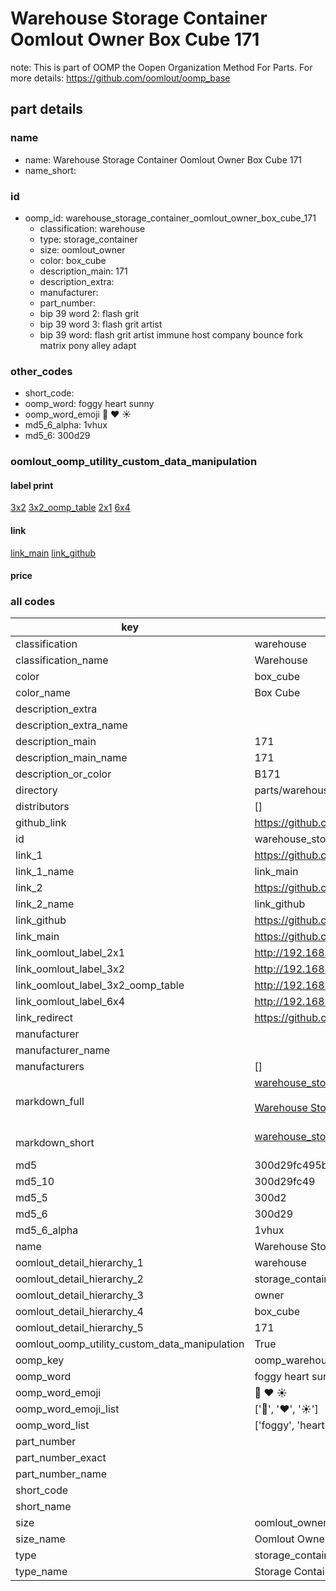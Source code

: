 # Warehouse Storage Container Oomlout Owner Box Cube 171  

note: This is part of OOMP the Oopen Organization Method For Parts. For more details: https://github.com/oomlout/oomp_base

##  part details
  







### name
* name: Warehouse Storage Container Oomlout Owner Box Cube 171
* name_short: 
### id
* oomp_id: warehouse_storage_container_oomlout_owner_box_cube_171
  * classification: warehouse
  * type: storage_container
  * size: oomlout_owner
  * color: box_cube
  * description_main: 171
  * description_extra: 
  * manufacturer: 
  * part_number: 
  * bip 39 word 2: flash grit
  * bip 39 word 3: flash grit artist
  * bip 39 word: flash grit artist immune host company bounce fork matrix pony alley adapt

### other_codes
* short_code: 
* oomp_word: foggy heart sunny
* oomp_word_emoji :foggy: :heart: :sunny:
* md5_6_alpha: 1vhux
* md5_6: 300d29






### oomlout_oomp_utility_custom_data_manipulation
#### label print
[3x2](http://192.168.1.245:1112/?label=oomp%201vhux)
[3x2_oomp_table](http://192.168.1.108:1112/?label=oomp%201vhux)
[2x1](http://192.168.1.242:1112/?label=oomp%201vhux)
[6x4](http://192.168.1.55:1112/?label=oomp%201vhux)    

#### link

[link_main](https://github.com/oomlout/oomlout_oomp_version_1_messy/tree/main/parts/warehouse_storage_container_oomlout_owner_box_cube_171) [link_github](https://github.com/oomlout/oomlout_oomp_version_1_messy/tree/main/parts/warehouse_storage_container_oomlout_owner_box_cube_171)                             

#### price







### all codes 
| key | value |  
| --- | --- |  
| classification | warehouse |  
| classification_name | Warehouse |  
| color | box_cube |  
| color_name | Box Cube |  
| description_extra |  |  
| description_extra_name |  |  
| description_main | 171 |  
| description_main_name | 171 |  
| description_or_color | B171 |  
| directory | parts/warehouse_storage_container_oomlout_owner_box_cube_171 |  
| distributors | [] |  
| github_link | https://github.com/oomlout/oomlout_oomp_part_src/tree/main/parts/warehouse_storage_container_oomlout_owner_box_cube_171 |  
| id | warehouse_storage_container_oomlout_owner_box_cube_171 |  
| link_1 | https://github.com/oomlout/oomlout_oomp_version_1_messy/tree/main/parts/warehouse_storage_container_oomlout_owner_box_cube_171 |  
| link_1_name | link_main |  
| link_2 | https://github.com/oomlout/oomlout_oomp_version_1_messy/tree/main/parts/warehouse_storage_container_oomlout_owner_box_cube_171 |  
| link_2_name | link_github |  
| link_github | https://github.com/oomlout/oomlout_oomp_version_1_messy/tree/main/parts/warehouse_storage_container_oomlout_owner_box_cube_171 |  
| link_main | https://github.com/oomlout/oomlout_oomp_version_1_messy/tree/main/parts/warehouse_storage_container_oomlout_owner_box_cube_171 |  
| link_oomlout_label_2x1 | http://192.168.1.242:1112/?label=oomp%201vhux |  
| link_oomlout_label_3x2 | http://192.168.1.245:1112/?label=oomp%201vhux |  
| link_oomlout_label_3x2_oomp_table | http://192.168.1.108:1112/?label=oomp%201vhux |  
| link_oomlout_label_6x4 | http://192.168.1.55:1112/?label=oomp%201vhux |  
| link_redirect | https://github.com/oomlout/oomlout_oomp_version_1_messy/tree/main/parts/warehouse_storage_container_oomlout_owner_box_cube_171 |  
| manufacturer |  |  
| manufacturer_name |  |  
| manufacturers | [] |  
| markdown_full | [warehouse_storage_container_oomlout_owner_box_cube_171](none)<br>[](none)<br>[Warehouse Storage Container Oomlout Owner Box Cube 171](none)<br><br> |  
| markdown_short | [warehouse_storage_container_oomlout_owner_box_cube_171](none)<br><br> |  
| md5 | 300d29fc495b634cba37071a1a19aac3 |  
| md5_10 | 300d29fc49 |  
| md5_5 | 300d2 |  
| md5_6 | 300d29 |  
| md5_6_alpha | 1vhux |  
| name | Warehouse Storage Container Oomlout Owner Box Cube 171 |  
| oomlout_detail_hierarchy_1 | warehouse |  
| oomlout_detail_hierarchy_2 | storage_container |  
| oomlout_detail_hierarchy_3 | owner |  
| oomlout_detail_hierarchy_4 | box_cube |  
| oomlout_detail_hierarchy_5 | 171 |  
| oomlout_oomp_utility_custom_data_manipulation | True |  
| oomp_key | oomp_warehouse_storage_container_oomlout_owner_box_cube_171 |  
| oomp_word | foggy heart sunny |  
| oomp_word_emoji | :foggy: :heart: :sunny: |  
| oomp_word_emoji_list | [':foggy:', ':heart:', ':sunny:'] |  
| oomp_word_list | ['foggy', 'heart', 'sunny'] |  
| part_number |  |  
| part_number_exact |  |  
| part_number_name |  |  
| short_code |  |  
| short_name |  |  
| size | oomlout_owner |  
| size_name | Oomlout Owner |  
| type | storage_container |  
| type_name | Storage Container |  
